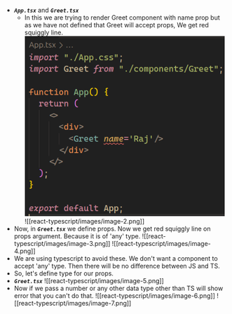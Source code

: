 - ***`App.tsx`*** and ***`Greet.tsx`***
	-  In this we are trying to render Greet component with name prop but as we have not defined that Greet will accept props, We get red squiggly line.
	 ![](images/image-1.png)
	 ![[react-typescript/images/image-2.png]]
- Now, in ***`Greet.tsx`*** we define props. Now we get red squiggly line on props argument. Because it is of 'any' type.
     ![[react-typescript/images/image-3.png]]
     ![[react-typescript/images/image-4.png]]
- We are using typescript to avoid these. We don't want a component to accept 'any' type. Then there will be no difference between JS and TS.
- So, let's define type for our props.
- ***`Greet.tsx`***
  ![[react-typescript/images/image-5.png]]
- Now if we pass a number or any other data type other than TS will show error that you can't do that.
  ![[react-typescript/images/image-6.png]]
  ![[react-typescript/images/image-7.png]]